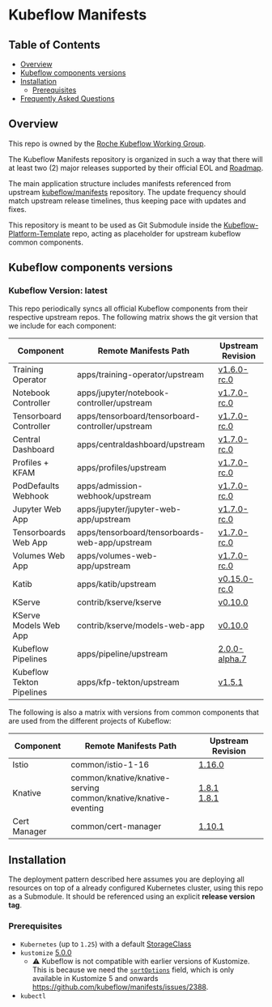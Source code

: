 # Kubeflow Manifests

## Table of Contents

<!-- toc -->

- [Overview](#overview)
- [Kubeflow components versions](#kubeflow-components-versions)
- [Installation](#installation)
  - [Prerequisites](#prerequisites)
- [Frequently Asked Questions](#frequently-asked-questions)

<!-- tocstop -->

## Overview

This repo is owned by the [Roche Kubeflow Working Group](https://code.roche.com/kubeflow/).

The Kubeflow Manifests repository is organized in such a way that there will at least two (2) major releases supported by their official EOL and [Roadmap](https://github.com/kubeflow/kubeflow/blob/master/ROADMAP.md).

The main application structure includes manifests referenced from upstream [kubeflow/manifests](https://github.com/kubeflow/manifests/) repository.
The update frequency should match upstream release timelines, thus keeping pace with updates and fixes.

This repository is meant to be used as Git Submodule inside the [Kubeflow-Platform-Template](https://code.roche.com/kubeflow/platform-template) repo, acting as placeholder for upstream kubeflow common components.

## Kubeflow components versions

### Kubeflow Version: latest

This repo periodically syncs all official Kubeflow components from their respective upstream repos. The following matrix shows the git version that we include for each component:

| Component                 | Remote Manifests Path                            | Upstream Revision                                                                                                    |
| ------------------------- | ------------------------------------------------ | -------------------------------------------------------------------------------------------------------------------- |
| Training Operator         | apps/training-operator/upstream                  | [v1.6.0-rc.0](https://github.com/kubeflow/training-operator/tree/v1.6.0-rc.0/manifests)                              |
| Notebook Controller       | apps/jupyter/notebook-controller/upstream        | [v1.7.0-rc.0](https://github.com/kubeflow/kubeflow/tree/v1.7.0-rc.0/components/notebook-controller/config)           |
| Tensorboard Controller    | apps/tensorboard/tensorboard-controller/upstream | [v1.7.0-rc.0](https://github.com/kubeflow/kubeflow/tree/v1.7.0-rc.0/components/tensorboard-controller/config)        |
| Central Dashboard         | apps/centraldashboard/upstream                   | [v1.7.0-rc.0](https://github.com/kubeflow/kubeflow/tree/v1.7.0-rc.0/components/centraldashboard/manifests)           |
| Profiles + KFAM           | apps/profiles/upstream                           | [v1.7.0-rc.0](https://github.com/kubeflow/kubeflow/tree/v1.7.0-rc.0/components/profile-controller/config)            |
| PodDefaults Webhook       | apps/admission-webhook/upstream                  | [v1.7.0-rc.0](https://github.com/kubeflow/kubeflow/tree/v1.7.0-rc.0/components/admission-webhook/manifests)          |
| Jupyter Web App           | apps/jupyter/jupyter-web-app/upstream            | [v1.7.0-rc.0](https://github.com/kubeflow/kubeflow/tree/v1.7.0-rc.0/components/crud-web-apps/jupyter/manifests)      |
| Tensorboards Web App      | apps/tensorboard/tensorboards-web-app/upstream   | [v1.7.0-rc.0](https://github.com/kubeflow/kubeflow/tree/v1.7.0-rc.0/components/crud-web-apps/tensorboards/manifests) |
| Volumes Web App           | apps/volumes-web-app/upstream                    | [v1.7.0-rc.0](https://github.com/kubeflow/kubeflow/tree/v1.7.0-rc.0/components/crud-web-apps/volumes/manifests)      |
| Katib                     | apps/katib/upstream                              | [v0.15.0-rc.0](https://github.com/kubeflow/katib/tree/v0.15.0-rc.0/manifests/v1beta1)                                |
| KServe                    | contrib/kserve/kserve                            | [v0.10.0](https://github.com/kserve/kserve/tree/v0.10.0/install/v0.10.0)                                             |
| KServe Models Web App     | contrib/kserve/models-web-app                    | [v0.10.0](https://github.com/kserve/models-web-app/tree/v0.10.0/config)                                              |
| Kubeflow Pipelines        | apps/pipeline/upstream                           | [2.0.0-alpha.7](https://github.com/kubeflow/pipelines/tree/2.0.0-alpha.7/manifests/kustomize)                        |
| Kubeflow Tekton Pipelines | apps/kfp-tekton/upstream                         | [v1.5.1](https://github.com/kubeflow/kfp-tekton/tree/v1.5.1/manifests/kustomize)                                     |

The following is also a matrix with versions from common components that are
used from the different projects of Kubeflow:

| Component    | Remote Manifests Path                                                 | Upstream Revision                                                                                                                                       |
| ------------ | --------------------------------------------------------------------- | ------------------------------------------------------------------------------------------------------------------------------------------------------- |
| Istio        | common/istio-1-16                                                     | [1.16.0](https://github.com/istio/istio/releases/tag/1.16.0)                                                                                            |
| Knative      | common/knative/knative-serving <br /> common/knative/knative-eventing | [1.8.1](https://github.com/knative/serving/releases/tag/knative-v1.8.1) <br /> [1.8.1](https://github.com/knative/eventing/releases/tag/knative-v1.8.1) |
| Cert Manager | common/cert-manager                                                   | [1.10.1](https://github.com/cert-manager/cert-manager/releases/tag/v1.10.1)                                                                             |

## Installation

The deployment pattern described here assumes you are deploying all resources on top of a already configured Kubernetes cluster, using this repo as a Submodule. It should be referenced using an explicit **release version tag**.

### Prerequisites

- `Kubernetes` (up to `1.25`) with a default [StorageClass](https://kubernetes.io/docs/concepts/storage/storage-classes/)
- `kustomize` [5.0.0](https://github.com/kubernetes-sigs/kustomize/releases/tag/kustomize%2Fv5.0.0)
  - :warning: Kubeflow is not compatible with earlier versions of Kustomize. This is because we need the [`sortOptions`](https://kubectl.docs.kubernetes.io/references/kustomize/kustomization/sortoptions/) field, which is only available in Kustomize 5 and onwards https://github.com/kubeflow/manifests/issues/2388.
- `kubectl`
